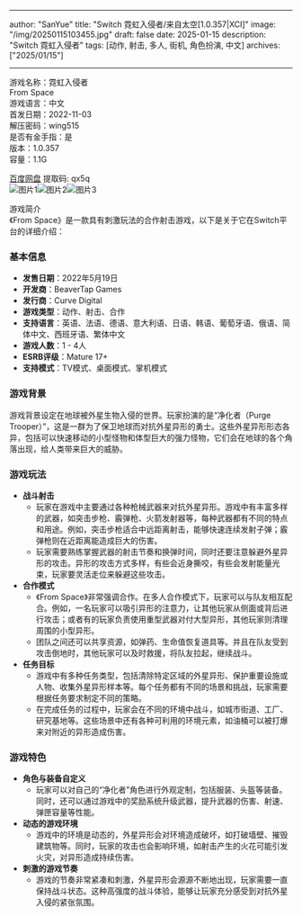 
---
author: "SanYue"
title: "Switch 霓虹入侵者/来自太空[1.0.357|XCI]"
image: "/img/20250115103455.jpg"
draft: false
date: 2025-01-15
description: "Switch 霓虹入侵者"
tags: [动作, 射击, 多人, 街机, 角色扮演, 中文]
archives: ["2025/01/15"]

---

游戏名称：霓虹入侵者   
From Space    
游戏语言：中文  
首发日期：2022-11-03  
解压密码：wing515  
是否有金手指：是  
版本：1.0.357   
容量：1.1G

[百度网盘](https://pan.baidu.com/s/1Hf-aseRQ2_O0SmUKk3sznA) 提取码: qx5q  
![图片1](/img/c210ed.jpg)![图片2](/img/89934a.jpg)![图片3](/img/45f27e.jpg)  

游戏简介  
《From Space》是一款具有刺激玩法的合作射击游戏，以下是关于它在Switch平台的详细介绍：

### 基本信息
- **发售日期**：2022年5月19日
- **开发商**：BeaverTap Games
- **发行商**：Curve Digital
- **游戏类型**：动作、射击、合作
- **支持语言**：英语、法语、德语、意大利语、日语、韩语、葡萄牙语、俄语、简体中文、西班牙语、繁体中文
- **游戏人数**：1 - 4人
- **ESRB评级**：Mature 17+
- **支持模式**：TV模式、桌面模式、掌机模式

### 游戏背景
游戏背景设定在地球被外星生物入侵的世界。玩家扮演的是“净化者（Purge Trooper）”，这是一群为了保卫地球而对抗外星异形的勇士。这些外星异形形态各异，包括可以快速移动的小型怪物和体型巨大的强力怪物，它们会在地球的各个角落出现，给人类带来巨大的威胁。

### 游戏玩法
- **战斗射击**
    - 玩家在游戏中主要通过各种枪械武器来对抗外星异形。游戏中有丰富多样的武器，如突击步枪、霰弹枪、火箭发射器等，每种武器都有不同的特点和用途。例如，突击步枪适合中远距离射击，能够快速连续发射子弹；霰弹枪则在近距离能造成巨大的伤害。
    - 玩家需要熟练掌握武器的射击节奏和换弹时间，同时还要注意躲避外星异形的攻击。异形的攻击方式多样，有些会近身撕咬，有些会发射能量光束，玩家要灵活走位来躲避这些攻击。
- **合作模式**
    - 《From Space》非常强调合作。在多人合作模式下，玩家可以与队友相互配合。例如，一名玩家可以吸引异形的注意力，让其他玩家从侧面或背后进行攻击；或者有的玩家负责使用重型武器对付大型异形，其他玩家则清理周围的小型异形。
    - 团队之间还可以共享资源，如弹药、生命值恢复道具等。并且在队友受到攻击倒地时，其他玩家可以及时救援，将队友拉起，继续战斗。
- **任务目标**
    - 游戏中有多种任务类型，包括清除特定区域的外星异形、保护重要设施或人物、收集外星异形样本等。每个任务都有不同的场景和挑战，玩家需要根据任务要求制定不同的策略。
    - 在完成任务的过程中，玩家会在不同的环境中战斗，如城市街道、工厂、研究基地等。这些场景中还有各种可利用的环境元素，如油桶可以被打爆来对附近的异形造成伤害。

### 游戏特色
- **角色与装备自定义**
    - 玩家可以对自己的“净化者”角色进行外观定制，包括服装、头盔等装备。同时，还可以通过游戏中的奖励系统升级武器，提升武器的伤害、射速、弹匣容量等性能。
- **动态的游戏环境**
    - 游戏中的环境是动态的，外星异形会对环境造成破坏，如打破墙壁、摧毁建筑物等。同时，玩家的攻击也会影响环境，如射击产生的火花可能引发火灾，对异形造成持续伤害。
- **刺激的游戏节奏**
    - 游戏的节奏非常紧凑和刺激，外星异形会源源不断地出现，玩家需要一直保持战斗状态。这种高强度的战斗体验，能够让玩家充分感受到对抗外星入侵的紧张氛围。
